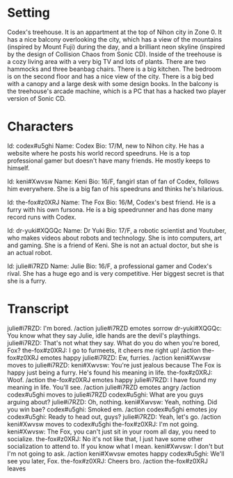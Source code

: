 <!webaverse-script>

# Setting

Codex's treehouse. It is an appartment at the top of Nihon city in Zone 0. It has a nice balcony overlooking the city, which has a view of the mountains (inspired by Mount Fuji) during the day, and a brilliant neon skyline (inspired by the design of Collision Chaos from Sonic CD).
Inside of the treehouse is a cozy living area with a very  big TV and lots of plants. There are two hammocks and three beanbag chairs. There is a big kitchen. The bedroom is on the second floor and has a nice view of the city. There is a big bed with a canopy and a large desk with some design books.
In the balcony is the treehouse's arcade machine, which is a PC that has a hacked two player version of Sonic CD.

# Characters

Id: codex#u5ghi
Name: Codex
Bio: 17/M, new to Nihon city. He has a website where he posts his world record speedruns. He is a top professional gamer but doesn't have many friends. He mostly keeps to himself.

Id: keni#Xwvsw
Name: Keni
Bio: 16/F, fangirl stan of fan of Codex, follows him everywhere. She is a big fan of his speedruns and thinks he's hilarious.

Id: the-fox#z0XRJ
Name: The Fox
Bio: 16/M, Codex's best friend. He is a furry with his own fursona. He is a big speedrunner and has done many record runs with Codex.

Id: dr-yuki#XQGQc
Name: Dr Yuki
Bio: 17/F, a robotic scientist and Youtuber, who makes videos about robots and technology. She is into computers, art and gaming. She is a friend of Keni. She is not an actual doctor, but she is an actual robot.

Id: julie#i7RZD
Name: Julie
Bio: 16/F, a professional gamer and Codex's rival. She has a huge ego and is very competitive. Her biggest secret is that she is a furry.

# Transcript

julie#i7RZD: I'm bored.
/action julie#i7RZD emotes sorrow
dr-yuki#XQGQc: You know what they say Julie, idle hands are the devil's playthings.
julie#i7RZD: That's not what they say. What do you do when you're bored, Fox?
the-fox#z0XRJ: I go to furmeets, it cheers me right up!
/action the-fox#z0XRJ emotes happy
julie#i7RZD: Ew, furries.
/action keni#Xwvsw moves to julie#i7RZD:
keni#Xwvsw: You're just jealous because The Fox is happy just being a furry. He's found his meaning in life.
the-fox#z0XRJ: Woof.
/action the-fox#z0XRJ emotes happy
julie#i7RZD: I have found my meaning in life. You'll see.
/action julie#i7RZD emotes angry
/action codex#u5ghi moves to julie#i7RZD
codex#u5ghi: What are you guys arguing about?
julie#i7RZD: Oh, nothing.
keni#Xwvsw: Yeah, nothing. Did you win bae?
codex#u5ghi: Smoked em.
/action codex#u5ghi emotes joy
codex#u5ghi: Ready to head out, guys?
julie#i7RZD: Yeah, let's go.
/action keni#Xwvsw moves to codex#u5ghi
the-fox#z0XRJ: I'm not going.
keni#Xwvsw: The Fox, you can't just sit in your room all day, you need to socialize.
the-fox#z0XRJ: No it's not like that, I just have some other socialization to attend to. If you know what I mean.
keni#Xwvsw: I don't but I'm not going to ask.
/action keni#Xwvsw emotes happy
codex#u5ghi: We'll see you later, Fox.
the-fox#z0XRJ: Cheers bro.
/action the-fox#z0XRJ leaves
